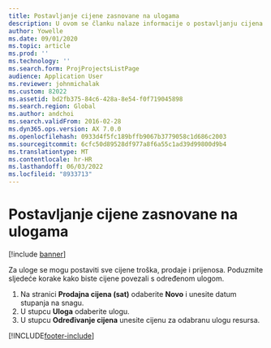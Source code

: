 ```yaml
---
title: Postavljanje cijene zasnovane na ulogama
description: U ovom se članku nalaze informacije o postavljanju cijena za određene uloge.
author: Yowelle
ms.date: 09/01/2020
ms.topic: article
ms.prod: ''
ms.technology: ''
ms.search.form: ProjProjectsListPage
audience: Application User
ms.reviewer: johnmichalak
ms.custom: 82022
ms.assetid: bd2fb375-84c6-428a-8e54-f0f719045898
ms.search.region: Global
ms.author: andchoi
ms.search.validFrom: 2016-02-28
ms.dyn365.ops.version: AX 7.0.0
ms.openlocfilehash: 0933d4f5fc189bffb9067b3779058c1d686c2003
ms.sourcegitcommit: 6cfc50d89528df977a8f6a55c1ad39d99800d9b4
ms.translationtype: MT
ms.contentlocale: hr-HR
ms.lasthandoff: 06/03/2022
ms.locfileid: "8933713"
---
```

# <a name="set-up-role-based-pricing"></a>Postavljanje cijene zasnovane na ulogama

[!include [banner](../includes/banner.md)]

Za uloge se mogu postaviti sve cijene troška, prodaje i prijenosa. Poduzmite sljedeće korake kako biste cijene povezali s određenom ulogom.

1. Na stranici **Prodajna cijena (sat)** odaberite **Novo** i unesite datum stupanja na snagu.
2. U stupcu **Uloga** odaberite ulogu.
3. U stupcu **Određivanje cijena** unesite cijenu za odabranu ulogu resursa.


[!INCLUDE[footer-include](../includes/footer-banner.md)]